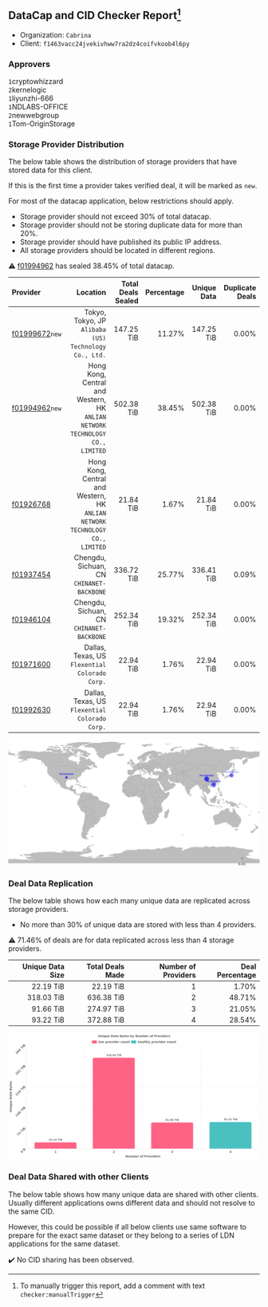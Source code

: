 ## DataCap and CID Checker Report[^1]
 - Organization: `Cabrina`
 - Client: `f1463vacc24jvekivhww7ra2dz4coifvkoob4l6py`
### Approvers
`1`cryptowhizzard<br/>`2`kernelogic<br/>`1`liyunzhi-666<br/>`1`NDLABS-OFFICE<br/>`2`newwebgroup<br/>`1`Tom-OriginStorage

### Storage Provider Distribution
The below table shows the distribution of storage providers that have stored data for this client.

If this is the first time a provider takes verified deal, it will be marked as `new`.

For most of the datacap application, below restrictions should apply.
 - Storage provider should not exceed 30% of total datacap.
 - Storage provider should not be storing duplicate data for more than 20%.
 - Storage provider should have published its public IP address.
 - All storage providers should be located in different regions.

⚠️ [f01994962](https://filfox.info/en/address/f01994962) has sealed 38.45% of total datacap.

| Provider                                                    |                                                                        Location | Total Deals Sealed | Percentage | Unique Data | Duplicate Deals |
| :---------------------------------------------------------- | ------------------------------------------------------------------------------: | -----------------: | ---------: | ----------: | --------------: |
| [f01999672](https://filfox.info/en/address/f01999672)`new`  |                        Tokyo, Tokyo, JP<br/>`Alibaba (US) Technology Co., Ltd.` |         147.25 TiB |     11.27% |  147.25 TiB |           0.00% |
| [f01994962](https://filfox.info/en/address/f01994962)`new`  | Hong Kong, Central and Western, HK<br/>`ANLIAN NETWORK TECHNOLOGY CO., LIMITED` |         502.38 TiB |     38.45% |  502.38 TiB |           0.00% |
| [f01926768](https://filfox.info/en/address/f01926768)       | Hong Kong, Central and Western, HK<br/>`ANLIAN NETWORK TECHNOLOGY CO., LIMITED` |          21.84 TiB |      1.67% |   21.84 TiB |           0.00% |
| [f01937454](https://filfox.info/en/address/f01937454)       |                                    Chengdu, Sichuan, CN<br/>`CHINANET-BACKBONE` |         336.72 TiB |     25.77% |  336.41 TiB |           0.09% |
| [f01946104](https://filfox.info/en/address/f01946104)       |                                    Chengdu, Sichuan, CN<br/>`CHINANET-BACKBONE` |         252.34 TiB |     19.32% |  252.34 TiB |           0.00% |
| [f01971600](https://filfox.info/en/address/f01971600)       |                               Dallas, Texas, US<br/>`Flexential Colorado Corp.` |          22.94 TiB |      1.76% |   22.94 TiB |           0.00% |
| [f01992630](https://filfox.info/en/address/f01992630)       |                               Dallas, Texas, US<br/>`Flexential Colorado Corp.` |          22.94 TiB |      1.76% |   22.94 TiB |           0.00% |

![Provider Distribution](https://raw.githubusercontent.com/data-preservation-programs/filplus-checker-assets/main/filecoin-project/filecoin-plus-large-datasets/issues/1140/1675066317856.png)
### Deal Data Replication
The below table shows how each many unique data are replicated across storage providers.
- No more than 30% of unique data are stored with less than 4 providers.

⚠️ 71.46% of deals are for data replicated across less than 4 storage providers.

| Unique Data Size | Total Deals Made | Number of Providers | Deal Percentage |
| ---------------: | ---------------: | ------------------: | --------------: |
|        22.19 TiB |        22.19 TiB |                   1 |           1.70% |
|       318.03 TiB |       636.38 TiB |                   2 |          48.71% |
|        91.66 TiB |       274.97 TiB |                   3 |          21.05% |
|        93.22 TiB |       372.88 TiB |                   4 |          28.54% |

![Replication Distribution](https://raw.githubusercontent.com/data-preservation-programs/filplus-checker-assets/main/filecoin-project/filecoin-plus-large-datasets/issues/1140/1675066318486.png)
### Deal Data Shared with other Clients
The below table shows how many unique data are shared with other clients.
Usually different applications owns different data and should not resolve to the same CID.

However, this could be possible if all below clients use same software to prepare for the exact same dataset or they belong to a series of LDN applications for the same dataset.

✔️ No CID sharing has been observed.

[^1]: To manually trigger this report, add a comment with text `checker:manualTrigger`

